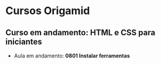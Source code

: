# Cursos Origamid

## Curso em andamento: HTML e CSS para iniciantes
- Aula em andamento: **0801 Instalar ferramentas**